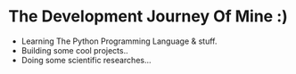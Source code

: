 # The Development Journey Of Mine :)

- Learning The Python Programming Language & stuff.
- Building some cool projects..
- Doing some scientific researches...


